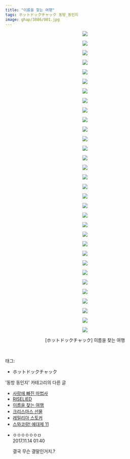 ```yaml
---
title: "이름을 찾는 여행"
tags: ホットドックチャック 동방_동인지
image: ghap/3886/001.jpg
---
```

<div class="article">
<p style="text-align: center; clear: none; float: none;"><img src="{{ site.nasurl }}/ghap/3886/001.jpg"/></p>
<p style="text-align: center; clear: none; float: none;"><img src="{{ site.nasurl }}/ghap/3886/002.jpg"/></p>
<p style="text-align: center; clear: none; float: none;"><img src="{{ site.nasurl }}/ghap/3886/003.jpg"/></p>
<p style="text-align: center; clear: none; float: none;"><img src="{{ site.nasurl }}/ghap/3886/004.jpg"/></p>
<p style="text-align: center; clear: none; float: none;"><img src="{{ site.nasurl }}/ghap/3886/005.jpg"/></p>
<p style="text-align: center; clear: none; float: none;"><img src="{{ site.nasurl }}/ghap/3886/006.jpg"/></p>
<p style="text-align: center; clear: none; float: none;"><img src="{{ site.nasurl }}/ghap/3886/007.jpg"/></p>
<p style="text-align: center; clear: none; float: none;"><img src="{{ site.nasurl }}/ghap/3886/008.jpg"/></p>
<p style="text-align: center; clear: none; float: none;"><img src="{{ site.nasurl }}/ghap/3886/009.jpg"/></p>
<p style="text-align: center; clear: none; float: none;"><img src="{{ site.nasurl }}/ghap/3886/010.jpg"/></p>
<p style="text-align: center; clear: none; float: none;"><img src="{{ site.nasurl }}/ghap/3886/011.jpg"/></p>
<p style="text-align: center; clear: none; float: none;"><img src="{{ site.nasurl }}/ghap/3886/012.jpg"/></p>
<p style="text-align: center; clear: none; float: none;"><img src="{{ site.nasurl }}/ghap/3886/013.jpg"/></p>
<p style="text-align: center; clear: none; float: none;"><img src="{{ site.nasurl }}/ghap/3886/014.jpg"/></p>
<p style="text-align: center; clear: none; float: none;"><img src="{{ site.nasurl }}/ghap/3886/015.jpg"/></p>
<p style="text-align: center; clear: none; float: none;"><img src="{{ site.nasurl }}/ghap/3886/016.jpg"/></p>
<p style="text-align: center; clear: none; float: none;"><img src="{{ site.nasurl }}/ghap/3886/017.jpg"/></p>
<p style="text-align: center; clear: none; float: none;"><img src="{{ site.nasurl }}/ghap/3886/018.jpg"/></p>
<p style="text-align: center; clear: none; float: none;"><img src="{{ site.nasurl }}/ghap/3886/019.jpg"/></p>
<p style="text-align: center; clear: none; float: none;"><img src="{{ site.nasurl }}/ghap/3886/020.jpg"/></p>
<p style="text-align: center; clear: none; float: none;"><img src="{{ site.nasurl }}/ghap/3886/021.jpg"/></p>
<p style="text-align: center; clear: none; float: none;"><img src="{{ site.nasurl }}/ghap/3886/022.jpg"/></p>
<p style="text-align: center; clear: none; float: none;"><img src="{{ site.nasurl }}/ghap/3886/023.jpg"/></p>
<p style="text-align: center; clear: none; float: none;"><img src="{{ site.nasurl }}/ghap/3886/024.jpg"/></p>
<p style="text-align: center; clear: none; float: none;"><img src="{{ site.nasurl }}/ghap/3886/025.jpg"/></p>
<p style="text-align: center; clear: none; float: none;"><img src="{{ site.nasurl }}/ghap/3886/026.jpg"/></p>
<p style="text-align: center; clear: none; float: none;"><img src="{{ site.nasurl }}/ghap/3886/027.jpg"/></p>
<p style="text-align: center; clear: none; float: none;"><img src="{{ site.nasurl }}/ghap/3886/028.jpg"/></p>
<p style="text-align: center; clear: none; float: none;"><img src="{{ site.nasurl }}/ghap/3886/029.jpg"/></p>
<p style="text-align: center; clear: none; float: none;"><img src="{{ site.nasurl }}/ghap/3886/030.jpg"/></p>
<p style="text-align: center; clear: none; float: none;"><img src="{{ site.nasurl }}/ghap/3886/031.jpg"/></p>
<p style="text-align: center; clear: none; float: none;"><img src="{{ site.nasurl }}/ghap/3886/032.jpg"/></p>
<p style="text-align: center; clear: none; float: none;">[ホットドックチャック] 이름을 찾는 여행</p>
<p><br/></p>
</div><div class="tagTrail">
<p>태그: </p>
<ul>
<li>ホットドックチャック</li>
</ul>
</div><div class="another">
<p>'동방 동인지' 카테고리의 다른 글</p>
<ul>
<li><a href="/2017-10-22-ghap_3888">사랑에 빠진 마법사</a></li>
<li><a href="/2017-10-22-ghap_3887">RISELIED</a></li>
<li><a href="/2017-10-22-ghap_3886">이름을 찾는 여행</a></li>
<li><a href="/2017-10-22-ghap_3885">크리스마스 선물</a></li>
<li><a href="/2017-10-22-ghap_3884">레밀리아 스토커</a></li>
<li><a href="/2017-10-19-ghap_3880">스와코랑! 예대제 11</a></li>
</ul>
</div><div class="cb_module cb_fluid">
<div class="cb_wrt cb_profile">
<div class="comment">
<ul>
<li class="cb_thumb_off" id="comment15128858">
<div class="cb_comment_area">
<div class="cb_info_area">
<div class="cb_section">
<span class="cb_nick_name">ㅇㅇㅇㅇㅇㅇㅁ</span>
</div>
<div class="cb_section">
<span class="cb_date">2017.11.14 01:40 </span>
</div>
</div>
<div class="cb_dsc_comment">
<p class="cb_dsc">
											결국 무슨 결말인거지.?
										</p>
</div>
</div></li>
</ul>
</div>
</div><!-- commentList close -->
</div>